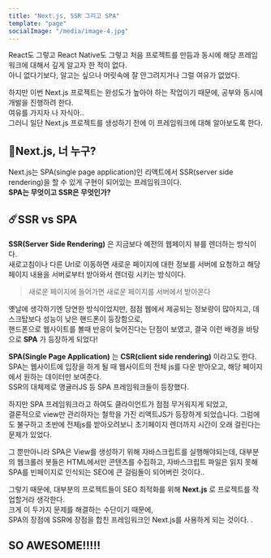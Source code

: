 ```yaml
---
title: "Next.js, SSR 그리고 SPA"
template: "page"
socialImage: "/media/image-4.jpg"
---
```


React도 그렇고 React Native도 그렇고 처음 프로젝트를 만듬과 동시에 해당 프레임워크에 대해서 깊게 알고자 한 적이 없다.    
아니 없다기보다, 알고는 싶으나 머릿속에 잘 안그려지거나 그럴 여유가 없었다.   

하지만 이번 Next.js 프로젝트는 완성도가 높아야 하는 작업이기 때문에, 공부와 동시에 개발을 진행하려 한다.   
여유를 가지자 나 자식아..      
그러니 일단 Next.js 프로젝트를 생성하기 전에 이 프레임워크에 대해 알아보도록 한다.    

## 👋Next.js, 너 누구?
Next.js는 SPA(single page application)인 리액트에서 SSR(server side rendering)을 할 수 있게 구현이 되어있는 프레임워크이다.   
**SPA는 무엇이고 SSR은 무엇인가?**

## ☄️SSR vs SPA
**SSR(Server Side Rendering)** 은 지금보다 예전의 웹페이지 뷰를 렌더하는 방식이다.   
새로고침이나 다른 Url로 이동하면 새로운 페이지에 대한 정보를 서버에 요청하고 해당 페이지 내용을 서버로부터 받아와서 렌더링 시키는 방식이다.   

> 새로운 페이지에 들어가면 새로운 페이지를 서버에서 받아온다

옛날에 생각하기엔 당연한 방식이었지만, 점점 웹에서 제공되는 정보량이 많아지고, 데스크탑보다 성능이 낮은 핸드폰이 등장함으로,   
핸드폰으로 웹사이트를 볼때 반응이 늦어진다는 단점이 보였고, 결국 이런 배경을 바탕으로 **SPA** 가 등장하게 되었다!   

**SPA(Single Page Application)** 는 **CSR(client side rendering)** 이라고도 한다.   
SPA는 웹사이트에 입장을 하게 될 때 웹사이트의 전체 js를 다운 받아오고, 해당 페이지에서 원하는 데이터만 보여준다.    
SSR의 대체제로 앵귤러JS 등 SPA 프레임워크들이 등장했다.   

하지만 SPA 프레임워크라고 하여도 클라이언트가 점점 무거워지게 되었고,   
결론적으로 view만 관리하자는 철학을 가진 리액트JS가 등장하게 되었습니다. 그럼에도 불구하고 초반에 전체js를 받아오려보니 초기페이지 렌더까지 시간이 오래 걸린다는 문제가 있었다.   

그 뿐만아니라 SPA은 View를 생성하기 위해 자바스크립트를 실행해야되는데, 대부분의 웹크롤러 봇들은 HTML에서만 콘텐츠를 수집하고, 자바스크립트 파일은 읽지 못해 SPA를 빈페이지로 인식되는 SEO에 큰 걸림돌이 되어버린 것이다..   

그렇기 때문에, 대부분의 프로젝트들이 SEO 최적화를 위해 **Next.js** 로 프로젝트를 작업할거라 생각한다.    
크게 이 두가지 문제를 해결하는 수단이기 때문에,   
 SPA의 장점에 SSR에 장점을 합친 프레임워크인 Next.js를 사용하게 되는 것이다. . 
 ## SO AWESOME!!!!!